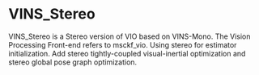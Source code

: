 # VINS_Stereo
VINS_Stereo is a Stereo version of VIO based on VINS-Mono.
The Vision Processing Front-end refers to msckf_vio.
Using stereo for estimator initialization.
Add stereo tightly-coupled visual-inertial optimization and stereo global pose graph optimization.
